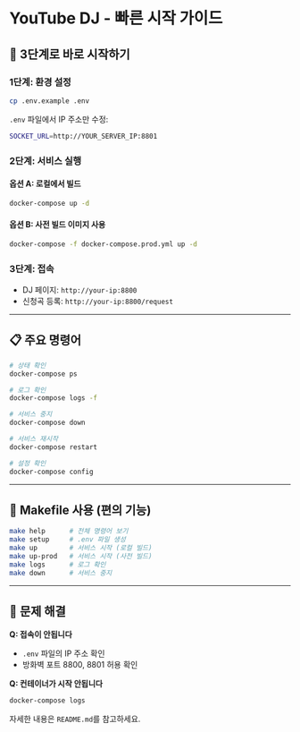 # YouTube DJ - 빠른 시작 가이드

## 🚀 3단계로 바로 시작하기

### 1단계: 환경 설정
```bash
cp .env.example .env
```

`.env` 파일에서 IP 주소만 수정:
```bash
SOCKET_URL=http://YOUR_SERVER_IP:8801
```

### 2단계: 서비스 실행

#### 옵션 A: 로컬에서 빌드
```bash
docker-compose up -d
```

#### 옵션 B: 사전 빌드 이미지 사용  
```bash
docker-compose -f docker-compose.prod.yml up -d
```

### 3단계: 접속
- DJ 페이지: `http://your-ip:8800`
- 신청곡 등록: `http://your-ip:8800/request`

---

## 📋 주요 명령어

```bash
# 상태 확인
docker-compose ps

# 로그 확인
docker-compose logs -f

# 서비스 중지
docker-compose down

# 서비스 재시작  
docker-compose restart

# 설정 확인
docker-compose config
```

---

## 🔧 Makefile 사용 (편의 기능)

```bash
make help      # 전체 명령어 보기
make setup     # .env 파일 생성
make up        # 서비스 시작 (로컬 빌드)
make up-prod   # 서비스 시작 (사전 빌드)
make logs      # 로그 확인
make down      # 서비스 중지
```

---

## 🚨 문제 해결

**Q: 접속이 안됩니다**
- `.env` 파일의 IP 주소 확인
- 방화벽 포트 8800, 8801 허용 확인

**Q: 컨테이너가 시작 안됩니다**
```bash
docker-compose logs
```

자세한 내용은 `README.md`를 참고하세요.
